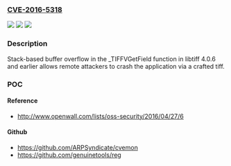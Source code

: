 ### [CVE-2016-5318](https://cve.mitre.org/cgi-bin/cvename.cgi?name=CVE-2016-5318)
![](https://img.shields.io/static/v1?label=Product&message=n%2Fa&color=blue)
![](https://img.shields.io/static/v1?label=Version&message=n%2Fa&color=blue)
![](https://img.shields.io/static/v1?label=Vulnerability&message=n%2Fa&color=brighgreen)

### Description

Stack-based buffer overflow in the _TIFFVGetField function in libtiff 4.0.6 and earlier allows remote attackers to crash the application via a crafted tiff.

### POC

#### Reference
- http://www.openwall.com/lists/oss-security/2016/04/27/6

#### Github
- https://github.com/ARPSyndicate/cvemon
- https://github.com/genuinetools/reg


